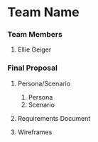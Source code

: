 # Team Name

### Team Members
1. Ellie Geiger
### Final Proposal
1. Persona/Scenario
    1. Persona
    2. Scenario
2. Requirements Document

3. Wireframes






